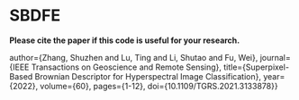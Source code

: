 # SBDFE

  **Please cite the paper if this code is useful for your research.**
  
  author={Zhang, Shuzhen and Lu, Ting and Li, Shutao and Fu, Wei},
  journal={IEEE Transactions on Geoscience and Remote Sensing}, 
  title={Superpixel-Based Brownian Descriptor for Hyperspectral Image Classification}, 
  year={2022},
  volume={60},
  pages={1-12},
  doi={10.1109/TGRS.2021.3133878}}
